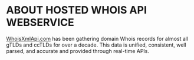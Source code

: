 # ABOUT HOSTED WHOIS API WEBSERVICE

[WhoisXmlApi.com](https://www.whoisxmlapi.com/) has been gathering domain Whois records for almost all gTLDs and ccTLDs for over a decade. 
This data is unified, consistent, well parsed, and accurate and provided through real-time APIs.
